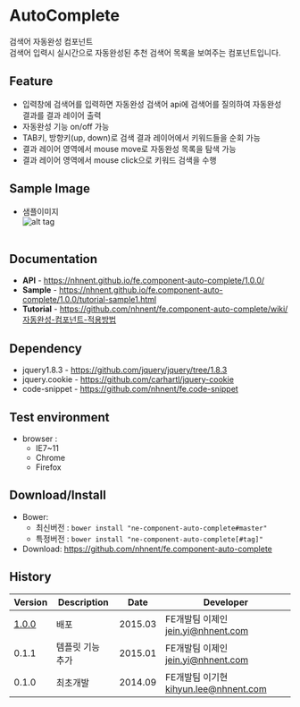 AutoComplete
======================
검색어 자동완성 컴포넌트<br>
검색어 입력시 실시간으로 자동완성된 추천 검색어 목록을 보여주는 컴포넌트입니다.

## Feature
* 입력창에 검색어를 입력하면 자동완성 검색어 api에 검색어를 질의하여 자동완성 결과를 결과 레이어 출력
* 자동완성 기능 on/off 가능
* TAB키, 방향키(up, down)로 검색 결과 레이어에서 키워드들을 순회 가능
* 결과 레이어 영역에서 mouse move로 자동완성 목록을 탐색 가능
* 결과 레이어 영역에서 mouse click으로 키워드 검색을 수행

## Sample Image
* 샘플이미지<br>
![alt tag](https://nhnent.github.io/fe.component-auto-complete/sampleimg.png)<br><br>


## Documentation
* **API** - https://nhnent.github.io/fe.component-auto-complete/1.0.0/
* **Sample** - https://nhnent.github.io/fe.component-auto-complete/1.0.0/tutorial-sample1.html
* **Tutorial** - https://github.com/nhnent/fe.component-auto-complete/wiki/자동완성-컴포넌트-적용방법

## Dependency
* jquery1.8.3 - https://github.com/jquery/jquery/tree/1.8.3
* jquery.cookie - https://github.com/carhartl/jquery-cookie
* code-snippet - https://github.com/nhnent/fe.code-snippet

## Test environment
* browser : 
   * IE7~11
   * Chrome
   * Firefox

## Download/Install
* Bower: 
   * 최신버전 :  `bower install "ne-component-auto-complete#master"`
   * 특정버전 : `bower install "ne-component-auto-complete[#tag]"`
* Download: https://github.com/nhnent/fe.component-auto-complete

## History
| Version | Description | Date | Developer |
| ---- | ---- | ---- | ---- |
| <a href="https://nhnent.github.io/fe.component-auto-complete/1.0.0/">1.0.0</a> | 배포 | 2015.03 | FE개발팀 이제인<jein.yi@nhnent.com> |
| 0.1.1 | 템플릿 기능 추가 | 2015.01 | FE개발팀 이제인<jein.yi@nhnent.com> |
| 0.1.0 | 최초개발 | 2014.09 | FE개발팀 이기현 <kihyun.lee@nhnent.com> |